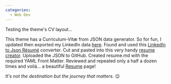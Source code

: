 ```yaml
---
categories:
  - Web Dev
---
```

Testing the theme's CV layout...

This theme has a Curriculum-Vitæ from JSON data generator. 
So for fun, I updated then exported my LinkedIn data [here](https://www.linkedin.com/psettings/member-data). Found and used this [LinkedIn to Json Résumé](https://jmperezperez.com/linkedin-to-json-resume) converter. Cut and pasted into this very handy [resume creator](http://registry.jsonresume.org). Uploaded the JSON to GitHub. Created resume.md with the required YAML Front Matter. Reviewed and repeated only a half a dozen times and voilá... a beautiful [Resume](/resume.html) page!

*It's not the destination but the journey that matters.* :wink:
